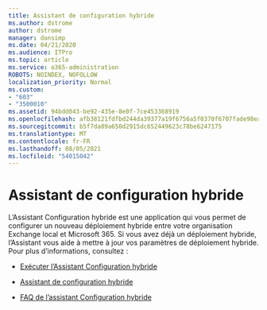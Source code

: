 ```yaml
---
title: Assistant de configuration hybride
ms.author: dstrome
author: dstrome
manager: dansimp
ms.date: 04/21/2020
ms.audience: ITPro
ms.topic: article
ms.service: o365-administration
ROBOTS: NOINDEX, NOFOLLOW
localization_priority: Normal
ms.custom:
- "603"
- "3500010"
ms.assetid: 94bdd043-be92-435e-8e0f-7ce453368919
ms.openlocfilehash: afb38121fdfbd244da39377a19f6756a5f0370f6707fade98eaf53def6981696
ms.sourcegitcommit: b5f7da89a650d2915dc652449623c78be6247175
ms.translationtype: MT
ms.contentlocale: fr-FR
ms.lasthandoff: 08/05/2021
ms.locfileid: "54015042"
---
```

# <a name="hybrid-configuration-wizard"></a>Assistant de configuration hybride

L’Assistant Configuration hybride est une application qui vous permet de configurer un nouveau déploiement hybride entre votre organisation Exchange local et Microsoft 365. Si vous avez déjà un déploiement hybride, l’Assistant vous aide à mettre à jour vos paramètres de déploiement hybride. Pour plus d’informations, consultez :
  
- [Exécuter l’Assistant Configuration hybride](https://technet.microsoft.com/library/mt595788%28v=exchg.150%29.aspx)

- [Assistant de configuration hybride](https://technet.microsoft.com/library/hh529921%28v=exchg.150%29.aspx)

- [FAQ de l’assistant Configuration hybride](https://technet.microsoft.com/library/mt488940%28v=exchg.150%29.aspx)
